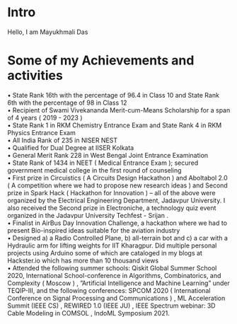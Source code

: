 
# Intro

Hello, I am Mayukhmali Das

# Some of my Achievements and activities

• State Rank 16th with the percentage of 96.4 in Class 10 and State Rank 6th with the percentage of 98 in Class 12
<br/>
• Recipient of Swami Vivekananda Merit-cum-Means Scholarship for a span of 4 years ( 2019 - 2023 )
<br/>
• State Rank 1 in RKM Chemistry Entrance Exam and State Rank 4 in RKM Physics Entrance Exam
<br/>
• All India Rank of 235 in NISER NEST
<br/>
• Qualified for Dual Degree at IISER Kolkata
<br/>
• General Merit Rank 228 in West Bengal Joint Entrance Examination
<br/>
• State Rank of 1434 in NEET ( Medical Entrance Exam ); secured government medical college in the first round of
counseling
<br/>
• First prize in Circuistics ( A Circuits Design Hackathon ) and Aboltabol 2.0 ( A competition where we had to propose new
research ideas ) and Second prize in Spark Hack ( Hackathon for Innovation ) – all of the above were organized by the
Electrical Engineering Department, Jadavpur University. I also received the Second prize in Electroniche, a technology quiz
event organized in the Jadavpur University Techfest - Srijan .
<br/>
• Finalist in AirBus Day Innovation Challenge, a hackathon where we had to present Bio-inspired ideas suitable for the
aviation industry
<br/>
• Designed a) a Radio Controlled Plane, b) all-terrain bot and c) a car with a Hydraulic arm for lifting weights for IIT
Kharagpur. Did multiple personal projects using Arduino some of which are cataloged in my blogs at Hackster.io which has
more than 10 thousand views
<br/>
• Attended the following summer schools: Qiskit Global Summer School 2020, International School-conference in
Algorithms, Combinatorics, and Complexity ( Moscow ) , ”Artificial Intelligence and Machine Learning” under TEQIP-III,
and the following conferences: SPCOM 2020 ( International Conference on Signal Processing and Communications ) , ML
Acceleration Summit (IEEE CS) , REWIRED 1.0 (IEEE JU) , IEEE Spectrum webinar: 3D Cable Modeling in COMSOL ,
IndoML Symposium 2021.
